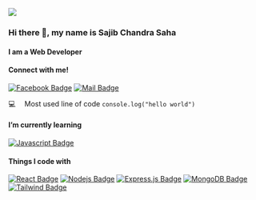 ![](https://scontent.fcgp28-1.fna.fbcdn.net/v/t39.30808-6/366298875_1730795680668166_9039635730038117139_n.jpg?stp=dst-jpg_s960x960&_nc_cat=104&ccb=1-7&_nc_sid=5f2048&_nc_ohc=prYKOnKpMFUAX-SgdS-&_nc_ht=scontent.fcgp28-1.fna&oh=00_AfDfAdOVUIm5nPdV1Z-axXxuVlG7vLpLS46MOwJb83i65A&oe=65657566)
### Hi there 👋, my name is Sajib Chandra Saha
#### I am a Web  Developer
 #### Connect with me!

[![Facebook Badge](https://img.shields.io/badge/Facebook-1877F2?style=for-the-badge&logo=facebook&logoColor=white)](https://www.facebook.com/sojib.saha.942145/)  [![Mail Badge](https://img.shields.io/badge/Gmail-D14836?style=for-the-badge&logo=gmail&logoColor=white)](mailto:sahasojib0155@gmail.com)


:computer: &emsp;Most used line of code `console.log("hello world")` <br/>
 #### I’m currently learning
 [![Javascript Badge](https://img.shields.io/badge/-Javascript-F0DB4F?style=for-the-badge&labelColor=black&logo=javascript&logoColor=F0DB4F)](#)

#### Things I code with

 [![React Badge](https://img.shields.io/badge/-React-61DBFB?style=for-the-badge&labelColor=black&logo=react&logoColor=61DBFB)](#)  [![Nodejs Badge](https://img.shields.io/badge/-Nodejs-3C873A?style=for-the-badge&labelColor=black&logo=node.js&logoColor=3C873A)](#) [![Express.js Badge](https://img.shields.io/badge/Express.js-000000?style=for-the-badge&logo=express&logoColor=white)](#) [![MongoDB Badge](https://img.shields.io/badge/MongoDB-4EA94B?style=for-the-badge&logo=mongodb&logoColor=white)](#)  [![Tailwind Badge](https://img.shields.io/badge/Tailwind%20CSS-092749?style=for-the-badge&logo=tailwindcss&logoColor=06B6D4&labelColor=000000)](#) 








